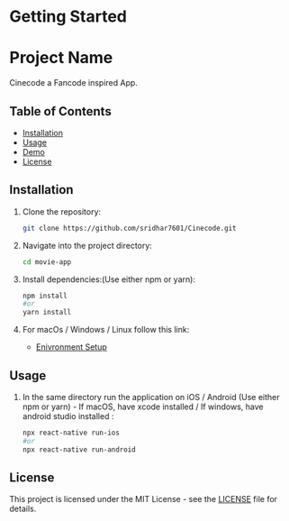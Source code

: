 # Getting Started
# Project Name

Cinecode a Fancode inspired App.

## Table of Contents

- [Installation](#installation)
- [Usage](#usage)
- [Demo](#demo)
- [License](#license)

## Installation

1. Clone the repository:

   ```bash
   git clone https://github.com/sridhar7601/Cinecode.git
2. Navigate into the project directory:

   ```bash
   cd movie-app
3. Install dependencies:(Use either npm or yarn):

   ```bash
   npm install
   #or
   yarn install

4. For macOs / Windows / Linux follow this link:
     - [Enivronment Setup](https://reactnative.dev/docs/environment-setup)

 ## Usage

1. In the same directory run the application on iOS / Android (Use either npm or yarn) - If macOS, have xcode installed / If windows, have android studio installed :

    ```bash
    npx react-native run-ios
    #or
    npx react-native run-android


## License

This project is licensed under the MIT License - see the [LICENSE](LICENSE) file for details.
